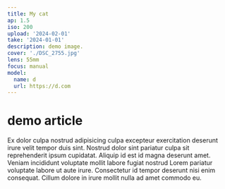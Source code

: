 ```yaml
---
title: My cat
ap: 1.5
iso: 200
upload: '2024-02-01'
take: '2024-01-01'
description: demo image.
cover: './DSC_2755.jpg'
lens: 55mm
focus: manual
model:
  name: d
  url: https://d.com
---
```


# demo article

Ex dolor culpa nostrud adipisicing culpa excepteur exercitation deserunt irure
velit tempor duis sint. Nostrud dolor sint pariatur culpa sit reprehenderit
ipsum cupidatat. Aliquip id est id magna deserunt amet. Veniam incididunt
voluptate mollit labore fugiat nostrud Lorem pariatur voluptate labore ut aute
irure. Consectetur id tempor deserunt nisi enim consequat. Cillum dolore in
irure mollit nulla ad amet commodo eu.
